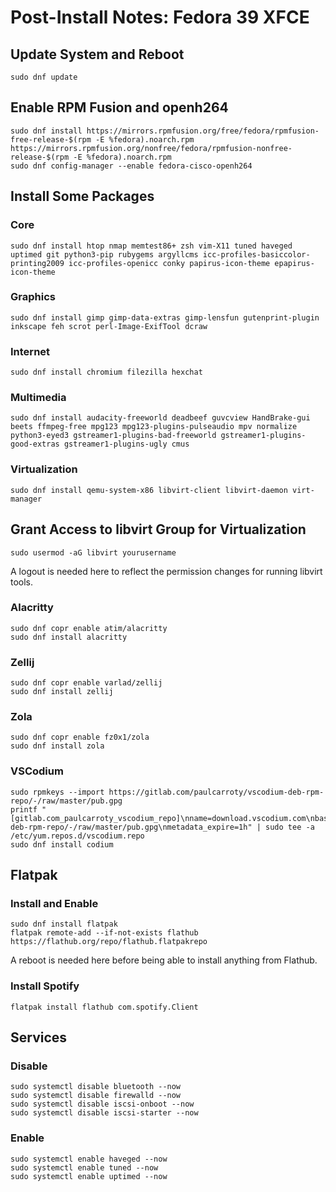 # Post-Install Notes: Fedora 39 XFCE

## Update System and Reboot

```console
sudo dnf update
```

## Enable RPM Fusion and openh264

```console
sudo dnf install https://mirrors.rpmfusion.org/free/fedora/rpmfusion-free-release-$(rpm -E %fedora).noarch.rpm https://mirrors.rpmfusion.org/nonfree/fedora/rpmfusion-nonfree-release-$(rpm -E %fedora).noarch.rpm
sudo dnf config-manager --enable fedora-cisco-openh264
```

## Install Some Packages

### Core

```console
sudo dnf install htop nmap memtest86+ zsh vim-X11 tuned haveged uptimed git python3-pip rubygems argyllcms icc-profiles-basiccolor-printing2009 icc-profiles-openicc conky papirus-icon-theme epapirus-icon-theme
```

### Graphics

```console
sudo dnf install gimp gimp-data-extras gimp-lensfun gutenprint-plugin inkscape feh scrot perl-Image-ExifTool dcraw
```

### Internet

```console
sudo dnf install chromium filezilla hexchat
```

### Multimedia

```console
sudo dnf install audacity-freeworld deadbeef guvcview HandBrake-gui beets ffmpeg-free mpg123 mpg123-plugins-pulseaudio mpv normalize python3-eyed3 gstreamer1-plugins-bad-freeworld gstreamer1-plugins-good-extras gstreamer1-plugins-ugly cmus
```

### Virtualization

```console
sudo dnf install qemu-system-x86 libvirt-client libvirt-daemon virt-manager
```

## Grant Access to libvirt Group for Virtualization

```console
sudo usermod -aG libvirt yourusername
```

A logout is needed here to reflect the permission changes for running libvirt
tools.

### Alacritty

```console
sudo dnf copr enable atim/alacritty
sudo dnf install alacritty
```

### Zellij

```console
sudo dnf copr enable varlad/zellij
sudo dnf install zellij
```

### Zola

```console
sudo dnf copr enable fz0x1/zola
sudo dnf install zola
```

### VSCodium

```console
sudo rpmkeys --import https://gitlab.com/paulcarroty/vscodium-deb-rpm-repo/-/raw/master/pub.gpg
printf "[gitlab.com_paulcarroty_vscodium_repo]\nname=download.vscodium.com\nbaseurl=https://download.vscodium.com/rpms/\nenabled=1\ngpgcheck=1\nrepo_gpgcheck=1\ngpgkey=https://gitlab.com/paulcarroty/vscodium-deb-rpm-repo/-/raw/master/pub.gpg\nmetadata_expire=1h" | sudo tee -a /etc/yum.repos.d/vscodium.repo
sudo dnf install codium
```

## Flatpak

### Install and Enable

```console
sudo dnf install flatpak
flatpak remote-add --if-not-exists flathub https://flathub.org/repo/flathub.flatpakrepo
```

A reboot is needed here before being able to install anything from Flathub.

### Install Spotify

```console
flatpak install flathub com.spotify.Client
```

## Services

### Disable

```console
sudo systemctl disable bluetooth --now
sudo systemctl disable firewalld --now
sudo systemctl disable iscsi-onboot --now
sudo systemctl disable iscsi-starter --now
```

### Enable

```console
sudo systemctl enable haveged --now
sudo systemctl enable tuned --now
sudo systemctl enable uptimed --now
```
